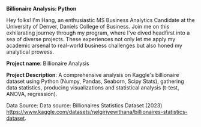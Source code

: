 **Billionaire Analysis: Python**

Hey folks! I'm Hang, an enthusiastic MS Business Analytics Candidate at the University of Denver, Daniels College of Business. Join me on this exhilarating journey through my program, where I've dived headfirst into a sea of diverse projects. These experiences not only let me apply my academic arsenal to real-world business challenges but also honed my analytical prowess.

**Project name**: Billionaire Analysis

**Project Description**: A comprehensive analysis on Kaggle's billionaire dataset using Python (Numpy, Pandas, Seaborn, Scipy Stats), gathering data statistics, producing visualizations and statistical analysis (t-test, ANOVA, regression).

Data Source: Data source: Billionaires Statistics Dataset (2023)
https://www.kaggle.com/datasets/nelgiriyewithana/billionaires-statistics-dataset.
